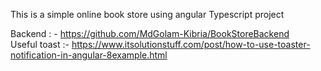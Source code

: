 This is a simple online book store using angular Typescript project 

Backend : - https://github.com/MdGolam-Kibria/BookStoreBackend <br/>
Useful toast :- https://www.itsolutionstuff.com/post/how-to-use-toaster-notification-in-angular-8example.html
